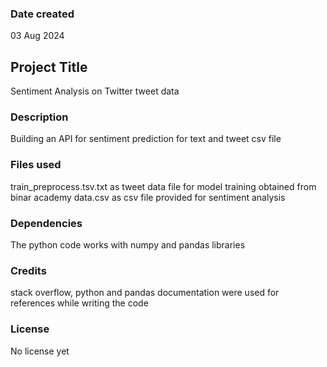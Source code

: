 ### Date created
03 Aug 2024

## Project Title
Sentiment Analysis on Twitter tweet data

### Description
Building an API for sentiment prediction for text and tweet csv file

### Files used
train_preprocess.tsv.txt as tweet data file for model training obtained from binar academy
data.csv as csv file provided for sentiment analysis

### Dependencies
The python code works with numpy and pandas libraries

### Credits
stack overflow, python and pandas
documentation were used for references while writing the code

### License
No license yet